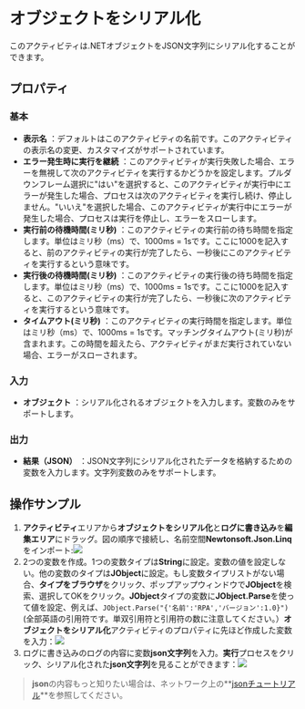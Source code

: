 # オブジェクトをシリアル化

このアクティビティは.NETオブジェクトをJSON文字列にシリアル化することができます。

## プロパティ

### 基本

- **表示名** ：デフォルトはこのアクティビティの名前です。このアクティビティの表示名の変更、カスタマイズがサポートされています。
- **エラー発生時に実行を継続** ：このアクティビティが実行失敗した場合、エラーを無視して次のアクティビティを実行するかどうかを設定します。プルダウンフレーム選択に"はい"を選択すると、このアクティビティが実行中にエラーが発生した場合、プロセスは次のアクティビティを実行し続け、停止しません。"いいえ"を選択した場合、このアクティビティが実行中にエラーが発生した場合、プロセスは実行を停止し、エラーをスローします。
- **実行前の待機時間(ミリ秒)** ：このアクティビティの実行前の待ち時間を指定します。単位はミリ秒（ms）で、1000ms = 1sです。ここに1000を記入すると、前のアクティビティの実行が完了したら、一秒後にこのアクティビティを実行するという意味です。
- **実行後の待機時間(ミリ秒)** ：このアクティビティの実行後の待ち時間を指定します。単位はミリ秒（ms）で、1000ms = 1sです。ここに1000を記入すると、このアクティビティの実行が完了したら、一秒後に次のアクティビティを実行するという意味です。
- **タイムアウト(ミリ秒)** ：このアクティビティの実行時間を指定します。単位はミリ秒（ms）で、1000ms = 1sです。マッチングタイムアウト(ミリ秒)が含まれます。この時間を超えたら、アクティビティがまだ実行されていない場合、エラーがスローされます。

### 入力

- **オブジェクト** ：シリアル化されるオブジェクトを入力します。変数のみをサポートします。

### 出力

- **結果（JSON）** ：JSON文字列にシリアル化されたデータを格納するための変数を入力します。文字列変数のみをサポートします。

## 操作サンプル

1. **アクティビティ**エリアから**オブジェクトをシリアル化**と**ログに書き込み**を**編集エリア**にドラッグ。図の順序で接続し、名前空間**Newtonsoft.Json.Linq**をインポート:![](https://docimages.blob.core.chinacloudapi.cn/images/Activities/SerializeObject1.png)
2. 2つの変数を作成。1つの変数タイプは**String**に設定。変数の値を設定しない。他の変数のタイプは**JObject**に設定。もし変数タイプリストがない場合、**タイプをブラウザ**をクリック、ポップアップウィンドウで**JObject**を検索、選択してOKをクリック。**JObject**タイプの変数に**JObject.Parse**を使って値を設定、例えば、`JObject.Parse("{'名前':'RPA','バージョン':1.0}")`(全部英語の引用符です。単双引用符と引用符の数に注意してください。）**オブジェクトをシリアル化**アクティビティのプロパティに先ほど作成した変数を入力：![](https://docimages.blob.core.chinacloudapi.cn/images/Activities/SerializeObject2.png)
3. ログに書き込みのログの内容に変数**json文字列**を入力。**実行**プロセスをクリック、シリアル化された**json文字列**を見ることができます：![](https://docimages.blob.core.chinacloudapi.cn/images/Activities/SerializeObject3.png)

> **json**の内容もっと知りたい場合は、ネットワーク上の**[jsonチュートリアル](https://www.runoob.com/json/json-tutorial.html)**を参照してください。
